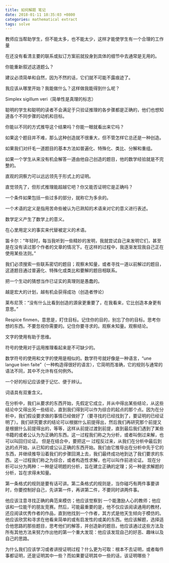 ```yaml
---
title: 如何解题 笔记
date: 2018-01-11 18:35:03 +0800
categories: mathematical extract
tags: solve
---
```


教师应当帮助学生，但不能太多，也不能太少，这样才能使学生有一个合理的工作量
<!-- more -->

在还没有看清主要的联系或拟订方案前就投身到具体的细节中去通常是无用的。

你能重新叙述这道题么？

建议必须简单和自然，因为不然的话，它们就不可能不露痕迹了。

我应该从哪里开始？我能做什么？这样做我能得到什么呢？

Simplex sigillum veri（简单性是真理的标志）

聪明的学生和聪明的读者不会满足于只验证推理的各步骤都是正确的，他们也想知道各个不同步骤的动机和目标。

你能以不同的方式推导这个结果吗？你能一眼就看出来它吗？

如果这个题目并不难，那么这种创造就不很重大，但不管怎样它总还是一种创造。

如果我们对纤毛一道题目的基本方法如普遍化、特殊化、类比、分解和重组。

如果一个学生从来没有机会解答一道由他自己创造的题目，他的数学经验就是不完整的。

直观的洞察力可以远远领先于形式上的证明。

直觉领先了，但形式推理能超越它吧？你又能否证明它是正确吗？

一个条件如果包括一些过多的部分，就称它为多余的。

一个术语的定义是指用苦命些被认为已熟知的术语来对它的意义进行表述。

数学定义产生了数学上的意义。

在心里用定义的事实来代替被定义的术语。

笛卡尔：“年轻时，每当我听到一些精妙的发明，我就尝试自己来发明它们，甚至是在没有读过那个作者的文章的情况下。在这样的过程中，我逐渐发现我自己正在使用某些法则。”

我们必须搜索一些联系密切的题目；观察未知量，或者寻找一道以前解过的题目，这道题目通过普遍化、特殊化或类比和要解的题目相联系。

把一个生动的猜想当作已证实的真理则是愚蠢的。

越是宏大的计划，越有机会获得成功（创造者悖论）

莱布尼茨：“没有什么比看到创造的源泉更重要了，在我看来，它比创造本身更有意思。”

Respice finmen，意思是，盯住目标。记住你的目的，别忘了你的目标。思考你想的东西。不要忽视你需要的。记住你要寻求的。观察未知量。观察结论。

文字的使用有助于思维。

符号的使用对于运用推理看起来是不可缺少的。

数学符号的使用和文字的使用是相似的。数学符号就好像是一种语言，“une langue bien faite”（一种构造得很好的语言），它简明而准确，它的规则与通常的语法不同，其中不允许有任何例外。

一个好的标记应该便于记忆、便于辨认。

词语具有双重含义。

在分析中，我们从要求的东西开始，先假定它成立，并从中得出某些结论，从这些结论中又得出另一些结论，直到我们得到可以作为综合的起点的那个点。因为在分析中，我们假设要求做的事情已经做好了（要寻找的已经找到了，要证明的已经证明了）。我们研究要求的结论可以根据什么前提得出，然后我们再研究那个前提又是根据什么前提得出的，等等，这样从前提过渡到前提，直到最后我们遇到了某些书籍的或者公认为为正确的东西。这一过程我们称之为分析，或者叫倒过来解，也可以叫回归论证。
但是在结合中，要把这一 过程反过来，从我们在分析中最后到达的点开始，从已知的或公认正确的东西开始。我们由它推导出在分析中先于它的东西，并继续推导沿着我们的步骤回溯上去，我们最终成功地到达了我们要求的东西。这一过程我们称之为综合，或者构造性求解，也可以叫作前进论证。
现在分析可以分为两种：一种是证明题的分析，旨在建立正确的定理；另一种是求解题的分析，旨在求得未知量。

第一条格式的规则是要有话可讲。第二条格式的规则是，当你碰巧有两件事要讲时，你要控制好自己，先讲第一件，再讲第二件，不要同时讲两件事。

他应该注意寻找正确的典范来模仿；他应该觉察到 一个能激励人心的教师；他应该和一位能干的朋友竞赛。然后，可能最重要的是，他不仅应该阅读通用的教材，还应阅读优秀作者的作品，直到他找到一个作者，其方式是他天生倾向于模仿的。他应该欣赏和寻求在他看来简单的或有启发性的或美的东西。他应该解题，选择适合他思路的那些题目，思考他们的解答，并创造新的题目。他应该通过这些方法及所有其他方法来努力作出他的第一个重大发现：他应该发现自己的好恶、趣味以及自己的思路。

为什么我们应该学习或者讲授证明过程？什么更为可取：根本不去证明，或者每件事都证明，还是证明其中一些？而如果要证明其中一些的话，该证明哪些？

